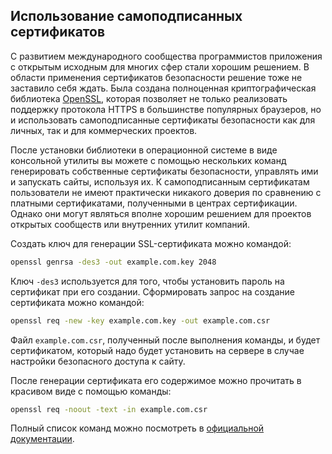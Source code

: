 ## Использование самоподписанных сертификатов

С развитием международного сообщества программистов приложения с открытым исходным для многих сфер стали хорошим решением. В области применения сертификатов безопасности решение тоже не заставило себя ждать. Была создана полноценная криптографическая библиотека [OpenSSL](https://www.openssl.org/), которая позволяет не только реализовать поддержку протокола HTTPS в большинстве популярных браузеров, но и использовать самоподписанные сертификаты безопасности как для личных, так и для коммерческих проектов.

После установки библиотеки в операционной системе в виде консольной утилиты вы можете с помощью нескольких команд генерировать собственные сертификаты безопасности, управлять ими и запускать сайты, используя их. К самоподписанным сертификатам пользователи не имеют практически никакого доверия по сравнению с платными сертификатами, полученными в центрах сертификации. Однако они могут являться вполне хорошим решением для проектов открытых сообществ или внутренних утилит компаний.

Создать ключ для генерации SSL-сертификата можно командой:

```bash
openssl genrsa -des3 -out example.com.key 2048
```

Ключ `-des3` используется для того, чтобы установить пароль на сертификат при его создании. Сформировать запрос на создание сертификата можно командой:

```bash
openssl req -new -key example.com.key -out example.com.csr
```

Файл `example.com.csr`, полученный после выполнения команды, и будет сертификатом, который надо будет установить на сервере в случае настройки безопасного доступа к сайту.

После генерации сертификата его содержимое можно прочитать в красивом виде с помощью команды:

```bash
openssl req -noout -text -in example.com.csr
```

Полный список команд можно посмотреть в [официальной документации](https://www.openssl.org/docs/manmaster/man1/).
